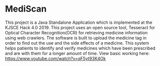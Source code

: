 # MediScan
This project is a Java Standalone Application which is implemented at the KJSCE Hack 4.0 2019. This project uses an open source tool, Tesseract for Optical Character Recognition(OCR) for retrieving medicine information using web crawlers. The software is built to upload the medicine tag in order to find out the use and the side effects of a medicine. This system helps patients to identify and verify medicines which have been prescribed and are with them for a longer amount of time.
View basic working here:
https://www.youtube.com/watch?v=qF5yt93K4Ok
